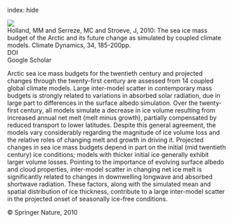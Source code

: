 index: hide

<div class="Citation">
    <div class="Citation-thumb CitationThumb-linked"  data-href="https://doi.org/10.1007/s00382-008-0493-4">
      <img src="https://static.claimspace.cloud/climate-study-static/refs/thumbs/12/Holland_et_al_2010-thumb.png" />
    </div>

  <div class="Citation-body">
    <div class="Citation-text">Holland, MM and Serreze, MC and Stroeve, J, 2010: The sea ice mass budget of the Arctic and its future change as simulated by coupled climate models. <span class="Article-journal">Climate Dynamics, </span><span class="Article-volume">34, </span>185-200pp.</div>
    <div class="Citation-links">
      <div class="CitationLink" data-href="https://doi.org/10.1007/s00382-008-0493-4">
        <div class="CitationLink-icon CitationLink-Doi"></div>
        <div class="CitationLink-text">DOI</div>
      </div>
      <div class="CitationLink" data-href="https://scholar.google.com/scholar?q=10.1007/s00382-008-0493-4">
        <div class="CitationLink-icon CitationLink-Scholar"></div>
        <div class="CitationLink-text">Google Scholar</div>
      </div>
    </div>
  </div>
</div>

Arctic sea ice mass budgets for the twentieth century and projected changes through the twenty-first century are assessed from 14 coupled global climate models. Large inter-model scatter in contemporary mass budgets is strongly related to variations in absorbed solar radiation, due in large part to differences in the surface albedo simulation. Over the twenty-first century, all models simulate a decrease in ice volume resulting from increased annual net melt (melt minus growth), partially compensated by reduced transport to lower latitudes. Despite this general agreement, the models vary considerably regarding the magnitude of ice volume loss and the relative roles of changing melt and growth in driving it. Projected changes in sea ice mass budgets depend in part on the initial (mid twentieth century) ice conditions; models with thicker initial ice generally exhibit larger volume losses. Pointing to the importance of evolving surface albedo and cloud properties, inter-model scatter in changing net ice melt is significantly related to changes in downwelling longwave and absorbed shortwave radiation. These factors, along with the simulated mean and spatial distribution of ice thickness, contribute to a large inter-model scatter in the projected onset of seasonally ice-free conditions.

<div class="Citation-copy">
&copy; Springer Nature, 2010
</div>